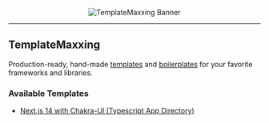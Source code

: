 <p align="center">
  <img src="https://i.imgur.com/RXAvhRC.png" alt="TemplateMaxxing Banner" loading="lazy" />
</p>

---

## TemplateMaxxing
Production-ready, hand-made [templates](https://github.com/templatemaxxing) and [boilerplates](https://github.com/templatemaxxing) for your favorite frameworks and libraries.

### Available Templates

- [Next.js 14 with Chakra-UI (Typescript App Directory)](https://github.com/templatemaxxing/nextjs14-chakraui-typescript-app)
